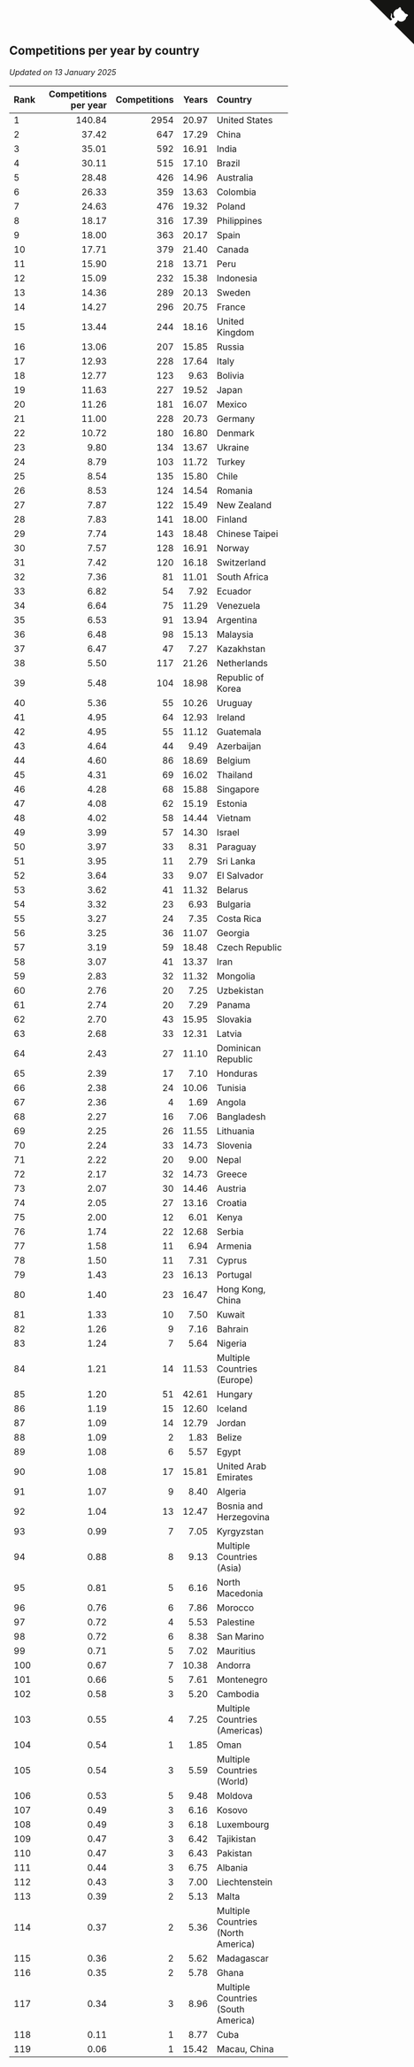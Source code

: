 ## Competitions per year by country

*Updated on 13 January 2025*

| Rank | Competitions per year | Competitions | Years | Country |
| :--- | ---: | ---: | ---: | :--- |
| 1 | 140.84 | 2954 | 20.97 | United States |
| 2 | 37.42 | 647 | 17.29 | China |
| 3 | 35.01 | 592 | 16.91 | India |
| 4 | 30.11 | 515 | 17.10 | Brazil |
| 5 | 28.48 | 426 | 14.96 | Australia |
| 6 | 26.33 | 359 | 13.63 | Colombia |
| 7 | 24.63 | 476 | 19.32 | Poland |
| 8 | 18.17 | 316 | 17.39 | Philippines |
| 9 | 18.00 | 363 | 20.17 | Spain |
| 10 | 17.71 | 379 | 21.40 | Canada |
| 11 | 15.90 | 218 | 13.71 | Peru |
| 12 | 15.09 | 232 | 15.38 | Indonesia |
| 13 | 14.36 | 289 | 20.13 | Sweden |
| 14 | 14.27 | 296 | 20.75 | France |
| 15 | 13.44 | 244 | 18.16 | United Kingdom |
| 16 | 13.06 | 207 | 15.85 | Russia |
| 17 | 12.93 | 228 | 17.64 | Italy |
| 18 | 12.77 | 123 | 9.63 | Bolivia |
| 19 | 11.63 | 227 | 19.52 | Japan |
| 20 | 11.26 | 181 | 16.07 | Mexico |
| 21 | 11.00 | 228 | 20.73 | Germany |
| 22 | 10.72 | 180 | 16.80 | Denmark |
| 23 | 9.80 | 134 | 13.67 | Ukraine |
| 24 | 8.79 | 103 | 11.72 | Turkey |
| 25 | 8.54 | 135 | 15.80 | Chile |
| 26 | 8.53 | 124 | 14.54 | Romania |
| 27 | 7.87 | 122 | 15.49 | New Zealand |
| 28 | 7.83 | 141 | 18.00 | Finland |
| 29 | 7.74 | 143 | 18.48 | Chinese Taipei |
| 30 | 7.57 | 128 | 16.91 | Norway |
| 31 | 7.42 | 120 | 16.18 | Switzerland |
| 32 | 7.36 | 81 | 11.01 | South Africa |
| 33 | 6.82 | 54 | 7.92 | Ecuador |
| 34 | 6.64 | 75 | 11.29 | Venezuela |
| 35 | 6.53 | 91 | 13.94 | Argentina |
| 36 | 6.48 | 98 | 15.13 | Malaysia |
| 37 | 6.47 | 47 | 7.27 | Kazakhstan |
| 38 | 5.50 | 117 | 21.26 | Netherlands |
| 39 | 5.48 | 104 | 18.98 | Republic of Korea |
| 40 | 5.36 | 55 | 10.26 | Uruguay |
| 41 | 4.95 | 64 | 12.93 | Ireland |
| 42 | 4.95 | 55 | 11.12 | Guatemala |
| 43 | 4.64 | 44 | 9.49 | Azerbaijan |
| 44 | 4.60 | 86 | 18.69 | Belgium |
| 45 | 4.31 | 69 | 16.02 | Thailand |
| 46 | 4.28 | 68 | 15.88 | Singapore |
| 47 | 4.08 | 62 | 15.19 | Estonia |
| 48 | 4.02 | 58 | 14.44 | Vietnam |
| 49 | 3.99 | 57 | 14.30 | Israel |
| 50 | 3.97 | 33 | 8.31 | Paraguay |
| 51 | 3.95 | 11 | 2.79 | Sri Lanka |
| 52 | 3.64 | 33 | 9.07 | El Salvador |
| 53 | 3.62 | 41 | 11.32 | Belarus |
| 54 | 3.32 | 23 | 6.93 | Bulgaria |
| 55 | 3.27 | 24 | 7.35 | Costa Rica |
| 56 | 3.25 | 36 | 11.07 | Georgia |
| 57 | 3.19 | 59 | 18.48 | Czech Republic |
| 58 | 3.07 | 41 | 13.37 | Iran |
| 59 | 2.83 | 32 | 11.32 | Mongolia |
| 60 | 2.76 | 20 | 7.25 | Uzbekistan |
| 61 | 2.74 | 20 | 7.29 | Panama |
| 62 | 2.70 | 43 | 15.95 | Slovakia |
| 63 | 2.68 | 33 | 12.31 | Latvia |
| 64 | 2.43 | 27 | 11.10 | Dominican Republic |
| 65 | 2.39 | 17 | 7.10 | Honduras |
| 66 | 2.38 | 24 | 10.06 | Tunisia |
| 67 | 2.36 | 4 | 1.69 | Angola |
| 68 | 2.27 | 16 | 7.06 | Bangladesh |
| 69 | 2.25 | 26 | 11.55 | Lithuania |
| 70 | 2.24 | 33 | 14.73 | Slovenia |
| 71 | 2.22 | 20 | 9.00 | Nepal |
| 72 | 2.17 | 32 | 14.73 | Greece |
| 73 | 2.07 | 30 | 14.46 | Austria |
| 74 | 2.05 | 27 | 13.16 | Croatia |
| 75 | 2.00 | 12 | 6.01 | Kenya |
| 76 | 1.74 | 22 | 12.68 | Serbia |
| 77 | 1.58 | 11 | 6.94 | Armenia |
| 78 | 1.50 | 11 | 7.31 | Cyprus |
| 79 | 1.43 | 23 | 16.13 | Portugal |
| 80 | 1.40 | 23 | 16.47 | Hong Kong, China |
| 81 | 1.33 | 10 | 7.50 | Kuwait |
| 82 | 1.26 | 9 | 7.16 | Bahrain |
| 83 | 1.24 | 7 | 5.64 | Nigeria |
| 84 | 1.21 | 14 | 11.53 | Multiple Countries (Europe) |
| 85 | 1.20 | 51 | 42.61 | Hungary |
| 86 | 1.19 | 15 | 12.60 | Iceland |
| 87 | 1.09 | 14 | 12.79 | Jordan |
| 88 | 1.09 | 2 | 1.83 | Belize |
| 89 | 1.08 | 6 | 5.57 | Egypt |
| 90 | 1.08 | 17 | 15.81 | United Arab Emirates |
| 91 | 1.07 | 9 | 8.40 | Algeria |
| 92 | 1.04 | 13 | 12.47 | Bosnia and Herzegovina |
| 93 | 0.99 | 7 | 7.05 | Kyrgyzstan |
| 94 | 0.88 | 8 | 9.13 | Multiple Countries (Asia) |
| 95 | 0.81 | 5 | 6.16 | North Macedonia |
| 96 | 0.76 | 6 | 7.86 | Morocco |
| 97 | 0.72 | 4 | 5.53 | Palestine |
| 98 | 0.72 | 6 | 8.38 | San Marino |
| 99 | 0.71 | 5 | 7.02 | Mauritius |
| 100 | 0.67 | 7 | 10.38 | Andorra |
| 101 | 0.66 | 5 | 7.61 | Montenegro |
| 102 | 0.58 | 3 | 5.20 | Cambodia |
| 103 | 0.55 | 4 | 7.25 | Multiple Countries (Americas) |
| 104 | 0.54 | 1 | 1.85 | Oman |
| 105 | 0.54 | 3 | 5.59 | Multiple Countries (World) |
| 106 | 0.53 | 5 | 9.48 | Moldova |
| 107 | 0.49 | 3 | 6.16 | Kosovo |
| 108 | 0.49 | 3 | 6.18 | Luxembourg |
| 109 | 0.47 | 3 | 6.42 | Tajikistan |
| 110 | 0.47 | 3 | 6.43 | Pakistan |
| 111 | 0.44 | 3 | 6.75 | Albania |
| 112 | 0.43 | 3 | 7.00 | Liechtenstein |
| 113 | 0.39 | 2 | 5.13 | Malta |
| 114 | 0.37 | 2 | 5.36 | Multiple Countries (North America) |
| 115 | 0.36 | 2 | 5.62 | Madagascar |
| 116 | 0.35 | 2 | 5.78 | Ghana |
| 117 | 0.34 | 3 | 8.96 | Multiple Countries (South America) |
| 118 | 0.11 | 1 | 8.77 | Cuba |
| 119 | 0.06 | 1 | 15.42 | Macau, China |


<a href="https://github.com/JustinTimeCuber/wca_statistics" class="github-corner" aria-label="View source on Github"><svg width="80" height="80" viewBox="0 0 250 250" style="fill:#151513; color:#fff; position: absolute; top: 0; border: 0; right: 0;" aria-hidden="true"><path d="M0,0 L115,115 L130,115 L142,142 L250,250 L250,0 Z"></path><path d="M128.3,109.0 C113.8,99.7 119.0,89.6 119.0,89.6 C122.0,82.7 120.5,78.6 120.5,78.6 C119.2,72.0 123.4,76.3 123.4,76.3 C127.3,80.9 125.5,87.3 125.5,87.3 C122.9,97.6 130.6,101.9 134.4,103.2" fill="currentColor" style="transform-origin: 130px 106px;" class="octo-arm"></path><path d="M115.0,115.0 C114.9,115.1 118.7,116.5 119.8,115.4 L133.7,101.6 C136.9,99.2 139.9,98.4 142.2,98.6 C133.8,88.0 127.5,74.4 143.8,58.0 C148.5,53.4 154.0,51.2 159.7,51.0 C160.3,49.4 163.2,43.6 171.4,40.1 C171.4,40.1 176.1,42.5 178.8,56.2 C183.1,58.6 187.2,61.8 190.9,65.4 C194.5,69.0 197.7,73.2 200.1,77.6 C213.8,80.2 216.3,84.9 216.3,84.9 C212.7,93.1 206.9,96.0 205.4,96.6 C205.1,102.4 203.0,107.8 198.3,112.5 C181.9,128.9 168.3,122.5 157.7,114.1 C157.9,116.9 156.7,120.9 152.7,124.9 L141.0,136.5 C139.8,137.7 141.6,141.9 141.8,141.8 Z" fill="currentColor" class="octo-body"></path></svg></a><style>.github-corner:hover .octo-arm{animation:octocat-wave 560ms ease-in-out}@keyframes octocat-wave{0%,100%{transform:rotate(0)}20%,60%{transform:rotate(-25deg)}40%,80%{transform:rotate(10deg)}}@media (max-width:500px){.github-corner:hover .octo-arm{animation:none}.github-corner .octo-arm{animation:octocat-wave 560ms ease-in-out}}</style>
